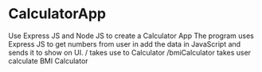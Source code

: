 # CalculatorApp
Use Express JS and Node JS to create a Calculator App
 The program uses Express JS to get numbers from user in add the data in JavaScript and sends it to show on UI.
 / takes use to Calculator
 /bmiCalculator takes user calculate BMI Calculator
